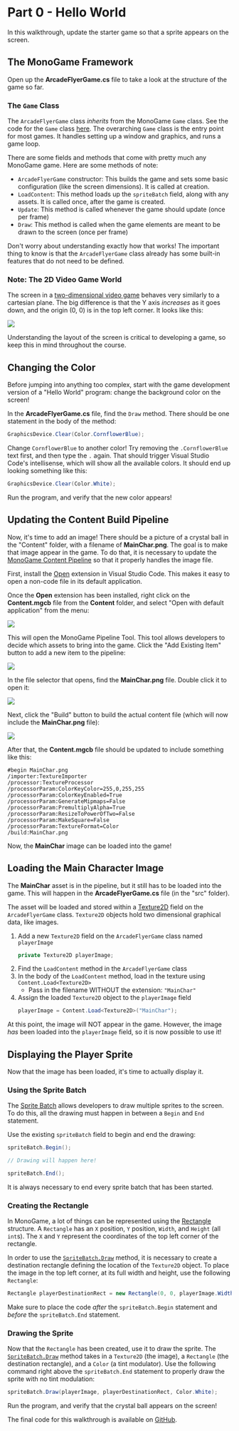 # Part 0 - Hello World
In this walkthrough, update the starter game so that a sprite appears on the screen.

## The MonoGame Framework
Open up the **ArcadeFlyerGame.cs** file to take a look at the structure of the game so far.

### The `Game` Class
The `ArcadeFlyerGame` class _inherits_ from the MonoGame `Game` class. See the code for the `Game` class [here](https://github.com/MonoGame/MonoGame/blob/develop/MonoGame.Framework/Game.cs). The overarching `Game` class is the entry point for most games. It handles setting up a window and graphics, and runs a game loop.

There are some fields and methods that come with pretty much any MonoGame game. Here are some methods of note:

- `ArcadeFlyerGame` constructor: This builds the game and sets some basic configuration (like the screen dimensions). It is called at creation.
- `LoadContent`: This method loads up the `spriteBatch` field, along with any assets. It is called once, after the game is created.
- `Update`: This method is called whenever the game should update (once per frame)
- `Draw`: This method is called when the game elements are meant to be drawn to the screen (once per frame)

Don't worry about understanding exactly how that works! The important thing to know is that the `ArcadeFlyerGame` class already has some built-in features that do not need to be defined.

### Note: The 2D Video Game World
The screen in a [two-dimensional video game](http://rbwhitaker.wikidot.com/monogame-introduction-to-2d-graphics) behaves very similarly to a cartesian plane. The big difference is that the Y axis _increases_ as it goes down, and the origin (0, 0) is in the top left corner. It looks like this:

![](https://i.imgur.com/SqJR5w9.png)

Understanding the layout of the screen is critical to developing a game, so keep this in mind throughout the course.

## Changing the Color
Before jumping into anything too complex, start with the game development version of a "Hello World" program: change the background color on the screen!

In the **ArcadeFlyerGame.cs** file, find the `Draw` method. There should be one statement in the body of the method:

```cs
GraphicsDevice.Clear(Color.CornflowerBlue);
```

Change `CornflowerBlue` to another color! Try removing the `.CornflowerBlue` text first, and then type the `.` again. That should trigger Visual Studio Code's intellisense, which will show all the available colors. It should end up looking something like this:

```cs
GraphicsDevice.Clear(Color.White);
```

Run the program, and verify that the new color appears!

## Updating the Content Build Pipeline
Now, it's time to add an image! There should be a picture of a crystal ball in the "Content" folder, with a filename of **MainChar.png**. The goal is to make that image appear in the game. To do that, it is necessary to update the [MonoGame Content Pipeline](http://rbwhitaker.wikidot.com/monogame-managing-content) so that it properly handles the image file.

First, install the [Open](https://marketplace.visualstudio.com/items?itemName=sandcastle.vscode-open) extension in Visual Studio Code. This makes it easy to open a non-code file in its default application.

Once the **Open** extension has been installed, right click on the **Content.mgcb** file from the **Content** folder, and select "Open with default application" from the menu:

![](https://i.imgur.com/LSJrAW9.png)

This will open the MonoGame Pipeline Tool. This tool allows developers to decide which assets to bring into the game. Click the "Add Existing Item" button to add a new item to the pipeline:

![](https://i.imgur.com/EtJFEUO.png)

In the file selector that opens, find the **MainChar.png** file. Double click it to open it:

![](https://i.imgur.com/JC7T9cA.png)

Next, click the "Build" button to build the actual content file (which will now include the **MainChar.png** file):

![](https://i.imgur.com/uqslNhh.png)

After that, the **Content.mgcb** file should be updated to include something like this:

```
#begin MainChar.png
/importer:TextureImporter
/processor:TextureProcessor
/processorParam:ColorKeyColor=255,0,255,255
/processorParam:ColorKeyEnabled=True
/processorParam:GenerateMipmaps=False
/processorParam:PremultiplyAlpha=True
/processorParam:ResizeToPowerOfTwo=False
/processorParam:MakeSquare=False
/processorParam:TextureFormat=Color
/build:MainChar.png
```

Now, the **MainChar** image can be loaded into the game!

## Loading the Main Character Image
The **MainChar** asset is in the pipeline, but it still has to be loaded into the game. This will happen in the **ArcadeFlyerGame.cs** file (in the "src" folder).

The asset will be loaded and stored within a <a href="https://docs.microsoft.com/en-us/previous-versions/windows/silverlight/dotnet-windows-silverlight/bb199316(v=xnagamestudio.35)">Texture2D</a> field on the `ArcadeFlyerGame` class. `Texture2D` objects hold two dimensional graphical data, like images.

1. Add a new `Texture2D` field on the `ArcadeFlyerGame` class named `playerImage`  
    ```cs
    private Texture2D playerImage;
    ```
1. Find the `LoadContent` method in the `ArcadeFlyerGame` class
1. In the body of the `LoadContent` method, load in the texture using `Content.Load<Texture2D>`
    - Pass in the filename WITHOUT the extension: `"MainChar"`
1. Assign the loaded `Texture2D` object to the `playerImage` field  
    ```cs
    playerImage = Content.Load<Texture2D>("MainChar");
    ```

At this point, the image will NOT appear in the game. However, the image _has_ been loaded into the `playerImage` field, so it is now possible to use it!

## Displaying the Player Sprite
Now that the image has been loaded, it's time to actually display it.

### Using the Sprite Batch
The <a href="https://docs.microsoft.com/en-us/previous-versions/windows/xna/bb199034(v=xnagamestudio.42)">Sprite Batch</a> allows developers to draw multiple sprites to the screen. To do this, all the drawing must happen in between a `Begin` and `End` statement.

Use the existing `spriteBatch` field to begin and end the drawing:

```cs
spriteBatch.Begin();

// Drawing will happen here!

spriteBatch.End();
```

It is always necessary to end every sprite batch that has been started.

### Creating the Rectangle
In MonoGame, a lot of things can be represented using the <a href="https://docs.microsoft.com/en-us/previous-versions/windows/silverlight/dotnet-windows-silverlight/bb198628(v=xnagamestudio.35)">Rectangle</a> structure. A `Rectangle` has an `X` position, `Y` position, `Width`, and `Height` (all `int`s). The `X` and `Y` represent the coordinates of the top left corner of the rectangle.

In order to use the <a href="https://docs.microsoft.com/en-us/previous-versions/windows/xna/bb196413(v=xnagamestudio.10)">`SpriteBatch.Draw`</a> method, it is necessary to create a destination rectangle defining the location of the `Texture2D` object. To place the image in the top left corner, at its full width and height, use the following `Rectangle`:

```cs
Rectangle playerDestinationRect = new Rectangle(0, 0, playerImage.Width, playerImage.Height);
```

Make sure to place the code _after_ the `spriteBatch.Begin` statement and _before_ the `spriteBatch.End` statement.

### Drawing the Sprite
Now that the `Rectangle` has been created, use it to draw the sprite. The <a href="https://docs.microsoft.com/en-us/previous-versions/windows/xna/bb196413(v=xnagamestudio.10)">`SpriteBatch.Draw`</a> method takes in a `Texture2D` (the image), a `Rectangle` (the destination rectangle), and a `Color` (a tint modulator). Use the following command right above the `spriteBatch.End` statement to properly draw the sprite with no tint modulation:

```cs
spriteBatch.Draw(playerImage, playerDestinationRect, Color.White);
```

Run the program, and verify that the crystal ball appears on the screen!

The final code for this walkthrough is available on [GitHub](https://github.com/hylandtechoutreach/ArcadeFlyer/tree/Part1Start).